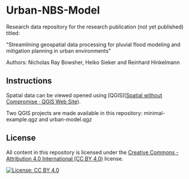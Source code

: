 # Urban-NBS-Model

Research data repository for the research publication (not yet published) titled:

"Streamlining geospatial data processing for pluvial flood modeling
and mitigation planning in urban environments"

Authors: Nicholas Ray Bowsher, Heiko Sieker and Reinhard Hinkelmann

## Instructions

Spatial data can be viewed opened using [QGIS]([Spatial without Compromise · QGIS Web Site](https://qgis.org/)).

Two QGIS projects are made available in this repository: minimal-example.qgz and urban-model.qgz

## License

All content in this repository is licensed under the [Creative Commons - Attribution 4.0 International (CC BY 4.0)](http://creativecommons.org/licenses/by/4.0/) license.

[![License: CC BY 4.0](https://img.shields.io/badge/License-CC%20BY%204.0-lightgrey.svg)](https://creativecommons.org/licenses/by/4.0/)
